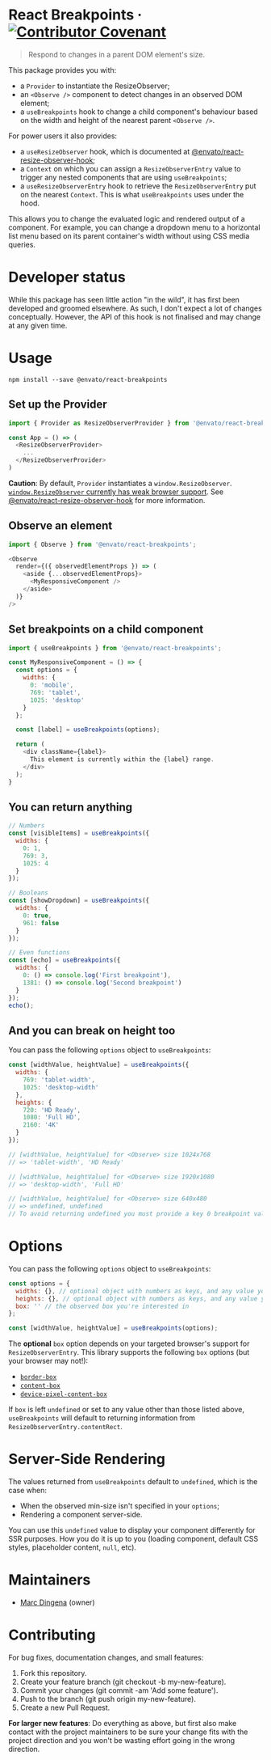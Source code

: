 # React Breakpoints &middot; [![Contributor Covenant](https://img.shields.io/badge/Contributor%20Covenant-v2.0%20adopted-ff69b4.svg)](CODE-OF-CONDUCT.md)

> Respond to changes in a parent DOM element's size.

This package provides you with:

* a `Provider` to instantiate the ResizeObserver;
* an `<Observe />` component to detect changes in an observed DOM element;
* a `useBreakpoints` hook to change a child component's behaviour based on the width and height of the nearest parent `<Observe />`.

For power users it also provides:
* a `useResizeObserver` hook, which is documented at [@envato/react-resize-observer-hook](https://github.com/envato/react-resize-observer-hook);
* a `Context` on which you can assign a `ResizeObserverEntry` value to trigger any nested components that are using `useBreakpoints`;
* a `useResizeObserverEntry` hook to retrieve the `ResizeObserverEntry` put on the nearest `Context`. This is what `useBreakpoints` uses under the hood.

This allows you to change the evaluated logic and rendered output of a component. For example, you can change a dropdown menu to a horizontal list menu based on its parent container's width without using CSS media queries.

# Developer status

While this package has seen little action "in the wild", it has first been developed and groomed elsewhere. As such, I don't expect a lot of changes conceptually. However, the API of this hook is not finalised and may change at any given time.

# Usage

```shell
npm install --save @envato/react-breakpoints
```

## Set up the Provider

```javascript
import { Provider as ResizeObserverProvider } from '@envato/react-breakpoints';

const App = () => (
  <ResizeObserverProvider>
    ...
  </ResizeObserverProvider>
)
```

**Caution**: By default, `Provider` instantiates a `window.ResizeObserver`. [`window.ResizeObserver` currently has weak browser support](https://caniuse.com/#feat=mdn-api_resizeobserver_resizeobserver). See [@envato/react-resize-observer-hook](https://github.com/envato/react-resize-observer-hook) for more information.

## Observe an element

```javascript
import { Observe } from '@envato/react-breakpoints';

<Observe
  render={({ observedElementProps }) => (
    <aside {...observedElementProps}>
      <MyResponsiveComponent />
    </aside>
  )}
/>
```

## Set breakpoints on a child component

```javascript
import { useBreakpoints } from '@envato/react-breakpoints';

const MyResponsiveComponent = () => {
  const options = {
    widths: {
      0: 'mobile',
      769: 'tablet',
      1025: 'desktop'
    }
  };

  const [label] = useBreakpoints(options);

  return (
    <div className={label}>
      This element is currently within the {label} range.
    </div>
  );
}
```

## You can return anything

```javascript
// Numbers
const [visibleItems] = useBreakpoints({
  widths: {
    0: 1,
    769: 3,
    1025: 4
  }
});

// Booleans
const [showDropdown] = useBreakpoints({
  widths: {
    0: true,
    961: false
  }
});

// Even functions
const [echo] = useBreakpoints({
  widths: {
    0: () => console.log('First breakpoint'),
    1381: () => console.log('Second breakpoint')
  }
});
echo();
```

## And you can break on height too

You can pass the following `options` object to `useBreakpoints`:

```javascript
const [widthValue, heightValue] = useBreakpoints({
  widths: {
    769: 'tablet-width',
    1025: 'desktop-width'
  },
  heights: {
    720: 'HD Ready',
    1080: 'Full HD',
    2160: '4K'
  }
});

// [widthValue, heightValue] for <Observe> size 1024x768
// => 'tablet-width', 'HD Ready'

// [widthValue, heightValue] for <Observe> size 1920x1080
// => 'desktop-width', 'Full HD'

// [widthValue, heightValue] for <Observe> size 640x480
// => undefined, undefined
// To avoid returning undefined you must provide a key 0 breakpoint value.
```

# Options

You can pass the following `options` object to `useBreakpoints`:

```javascript
const options = {
  widths: {}, // optional object with numbers as keys, and any value you want to return when that minWidth is matched
  heights: {}, // optional object with numbers as keys, and any value you want to return when that minHeight is matched
  box: '' // the observed box you're interested in
};

const [widthValue, heightValue] = useBreakpoints(options);
```

The **optional** `box` option depends on your targeted browser's support for `ResizeObserverEntry`. This library supports the following `box` options (but your browser may not!):

* [`border-box`](https://caniuse.com/#feat=mdn-api_resizeobserverentry_borderboxsize)
* [`content-box`](https://caniuse.com/#feat=mdn-api_resizeobserverentry_contentboxsize)
* [`device-pixel-content-box`](https://github.com/w3c/csswg-drafts/issues/3554)

If `box` is left `undefined` or set to any value other than those listed above, `useBreakpoints` will default to returning information from `ResizeObserverEntry.contentRect`.

# Server-Side Rendering

The values returned from `useBreakpoints` default to `undefined`, which is the case when:

* When the observed min-size isn't specified in your `options`;
* Rendering a component server-side.

You can use this `undefined` value to display your component differently for SSR purposes. How you do it is up to you (loading component, default CSS styles, placeholder content, `null`, etc).

# Maintainers

* [Marc Dingena](https://github.com/mdingena) (owner)

# Contributing

For bug fixes, documentation changes, and small features:

1. Fork this repository.
1. Create your feature branch (git checkout -b my-new-feature).
1. Commit your changes (git commit -am 'Add some feature').
1. Push to the branch (git push origin my-new-feature).
1. Create a new Pull Request.

**For larger new features**: Do everything as above, but first also make contact with the project maintainers to be sure your change fits with the project direction and you won't be wasting effort going in the wrong direction.
